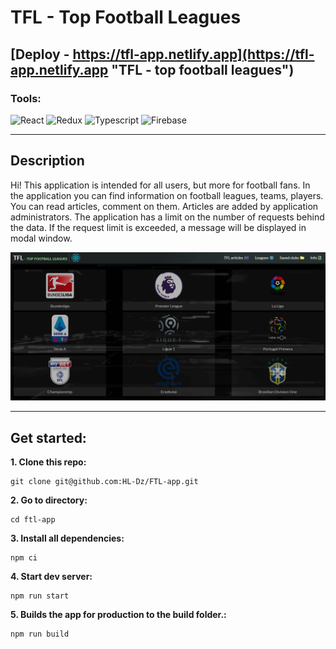 # TFL - Top Football Leagues

## [Deploy - https://tfl-app.netlify.app](https://tfl-app.netlify.app "TFL - top football leagues")


### Tools:
![React](https://img.shields.io/badge/-React-090909?style=for-the-badge&logo=React&logoColor=03c2e5)
![Redux](https://img.shields.io/badge/-Redux-090909?style=for-the-badge&logo=redux&logoColor=7b3ebc)
![Typescript](https://img.shields.io/badge/-TypeScript-090909?style=for-the-badge&logo=TypeScript&logoColor=2f74c0)
![Firebase](https://img.shields.io/badge/-Firebase-090909?style=for-the-badge&logo=Firebase&logoColor=f6be00)

***

## Description
Hi! This application is intended for all users, but more for football fans. In the application you can find information on football leagues, teams, players. You can read articles, comment on them. Articles are added by application administrators. The application has a limit on the number of requests behind the data. If the request limit is exceeded, a message will be displayed in modal window.



[![TFL](./src/assets/image/../images/InfoImages/about.png)](https://tfl-app.netlify.app)

***
## Get started:
**1. Clone this repo:**
``` command
git clone git@github.com:HL-Dz/FTL-app.git
```
**2. Go to directory:**
``` command
cd ftl-app
```
**3. Install all dependencies:**
``` command
npm ci
```
**4. Start dev server:**
``` command
npm run start
```
**5. Builds the app for production to the build folder.:**
``` command
npm run build
```